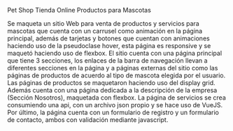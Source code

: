 Pet Shop Tienda Online Productos para Mascotas

Se maqueta un sitio Web para venta de productos y servicios para mascotas que cuenta con un carrusel como animación en la página principal, además de tarjetas y botones que cuentan con animaciones haciendo uso de la pseudoclase hover, esta página es responsive y se maquetó haciendo uso de flexbox.
El sitio cuenta con una página principal que tiene 3 secciones, los enlaces de la barra de navegación llevan a diferentes secciones en la página y a páginas externas del sitio como las páginas de productos de acuerdo al tipo de mascota elegida por el usuario.
Las páginas de productos se maquetaron haciendo uso del display grid.
Además cuenta con una página dedicada a la descripción de la empresa (Sección Nosotros), maquetada con flexbox.
La página de servicios se crea consumiendo una api, con un archivo json propio y se hace uso de VueJS.
Por último, la página cuenta con un formulario de registro y un formulario de contacto, ambos con validación mediante javascript.
